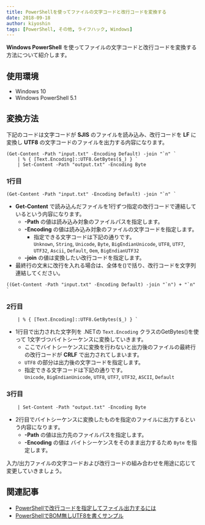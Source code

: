 ```yaml
---
title: PowerShellを使ってファイルの文字コードと改行コードを変換する
date: 2018-09-18
author: kiyoshin
tags: [PowerShell, その他, ライフハック, Windows]
---
```


**Windows PowerShell** を使ってファイルの文字コードと改行コードを変換する方法について紹介します。

## 使用環境

* Windows 10
* Windows PowerShell 5.1

## 変換方法

下記のコードは文字コードが **SJIS** のファイルを読み込み、改行コードを **LF** に変換し **UTF8** の文字コードのファイルを出力する内容になります。

```
(Get-Content -Path "input.txt" -Encoding Default) -join "`n" `
    | % { [Text.Encoding]::UTF8.GetBytes($_) } `
    | Set-Content -Path "output.txt" -Encoding Byte
```

### 1行目

```
(Get-Content -Path "input.txt" -Encoding Default) -join "`n" `
```

* **Get-Content** で読み込んだファイルを1行ずつ指定の改行コードで連結しているという内容になります。
    * **-Path** の値は読み込み対象のファイルパスを指定します。
    * **-Encoding** の値は読み込み対象のファイルの文字コードを指定します。
        * 指定できる文字コードは下記の通りです。  
`Unknown`, `String`, `Unicode`, `Byte`, `BigEndianUnicode`, `UTF8`, `UTF7`, `UTF32`, `Ascii`, `Default`, `Oem`, `BigEndianUTF32`
    * **-join** の値は変換したい改行コードを指定します。
* 最終行の文末に改行を入れる場合は、全体を()で括り、改行コードを文字列連結してください。
```
((Get-Content -Path "input.txt" -Encoding Default) -join "`n") + "`n" `
```

### 2行目

```
    | % { [Text.Encoding]::UTF8.GetBytes($_) } `
```

* 1行目で出力された文字列を .NETの `Text.Encoding` クラスのGetBytes()を使って 1文字づつバイトシーケンスに変換していきます。
    * ここでバイトシーケンスに変換を行わないと出力後のファイルの最終行の改行コードが **CRLF** で出力されてしまいます。
    * `UTF8` の部分は出力後の文字コードを指定します。
    * 指定できる文字コードは下記の通りです。  
`Unicode`, `BigEndianUnicode`, `UTF8`, `UTF7`, `UTF32`, `ASCII`, `Default`

### 3行目

```
    | Set-Content -Path "output.txt" -Encoding Byte
```

* 2行目でバイトシーケンスに変換したものを指定のファイルに出力するという内容になります。
    * **-Path** の値は出力先のファイルパスを指定します。
    * **-Encoding** の値は バイトシーケンスをそのまま出力するため `Byte` を指定します。

入力/出力ファイルの文字コードおよび改行コードの組み合わせを用途に応じて変更していきましょう。

## 関連記事

- [PowerShellで改行コードを指定してファイル出力するには](http://m0t0k1x2.tumblr.com/post/106510176434/powershell%E3%81%A7%E6%94%B9%E8%A1%8C%E3%82%B3%E3%83%BC%E3%83%89%E3%82%92%E6%8C%87%E5%AE%9A%E3%81%97%E3%81%A6%E3%83%95%E3%82%A1%E3%82%A4%E3%83%AB%E5%87%BA%E5%8A%9B%E3%81%99%E3%82%8B%E3%81%AB%E3%81%AF)
- [PowerShellでBOM無しUTF8を書くサンプル](https://gist.github.com/stknohg/c84b2a8b6aa02b25a327c1420b0a1695)